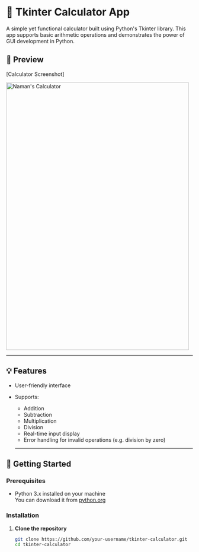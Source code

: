 # 🧮 Tkinter Calculator App

A simple yet functional calculator built using Python's Tkinter library. This app supports basic arithmetic operations and demonstrates the power of GUI development in Python.

## 📸 Preview

[Calculator Screenshot]

<img width="493" height="722" alt="Naman's Calculator" src="https://github.com/user-attachments/assets/66c208a4-13df-44ae-9bb9-8375c2c72ee0" />


---

## 💡 Features

- User-friendly interface
- Supports:
   - Addition
   - Subtraction
   - Multiplication
   - Division
   - Real-time input display
   - Error handling for invalid operations (e.g. division by zero)

   ---

## 🚀 Getting Started

### Prerequisites

- Python 3.x installed on your machine  
  You can download it from [python.org](https://www.python.org/)

### Installation

1. **Clone the repository**
   ```bash
   git clone https://github.com/your-username/tkinter-calculator.git
   cd tkinter-calculator
